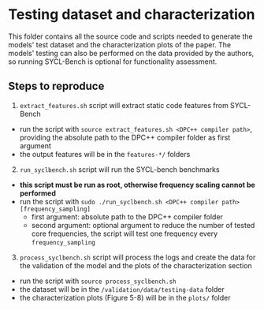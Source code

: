 # Testing dataset and characterization
This folder contains all the source code and scripts needed to generate the models' test dataset and the characterization plots of the paper.
The models' testing can also be performed on the data provided by the authors, so running SYCL-Bench is optional for functionality assessment.

## Steps to reproduce
1. `extract_features.sh` script will extract static code features from SYCL-Bench 
  - run the script with `source extract_features.sh <DPC++ compiler path>`, providing the absolute path to the DPC++ compiler folder as first argument
  - the output features will be in the `features-*/` folders
2. `run_syclbench.sh` script will run the SYCL-bench benchmarks
  - **this script must be run as root, otherwise frequency scaling cannot be performed**
  - run the script with `sudo ./run_syclbench.sh <DPC++ compiler path> [frequency_sampling]`
    - first argument: absolute path to the DPC++ compiler folder
    - second argument: optional argument to reduce the number of tested core frequencies, the script will test one frequency every `frequency_sampling`
3. `process_syclbench.sh` script will process the logs and create the data for the validation of the model and the plots of the characterization section
  - run the script with `source process_syclbench.sh`
  - the dataset will be in the `/validation/data/testing-data` folder
  - the characterization plots (Figure 5-8) will be in the `plots/` folder
